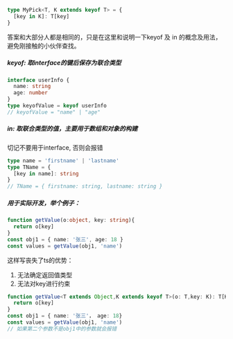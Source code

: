 ```ts
type MyPick<T, K extends keyof T> = {
  [key in K]: T[key]
}
```

答案和大部分人都是相同的，只是在这里和说明一下keyof 及 in 的概念及用法，避免刚接触的小伙伴查找。

##### keyof: 取interface的键后保存为联合类型

```ts
interface userInfo {
  name: string
  age: number
}
type keyofValue = keyof userInfo
// keyofValue = "name" | "age"
```

##### in: 取联合类型的值，主要用于数组和对象的构建

切记不要用于interface, 否则会报错

```ts
type name = 'firstname' | 'lastname'
type TName = {
  [key in name]: string
}
// TName = { firstname: string, lastname: string }
```

##### 用于实际开发，举个例子：

```ts
function getValue(o:object, key: string){
  return o[key]
}
const obj1 = { name: '张三', age: 18 }
const values = getValue(obj1, 'name')
```

这样写丧失了ts的优势：

1. 无法确定返回值类型
2. 无法对key进行约束

``` ts
function getValue<T extends Object,K extends keyof T>(o: T,key: K): T[K] {
  return o[key]
}
const obj1 = { name: '张三'， age: 18}
const values = getValue(obj1, 'name')
// 如果第二个参数不是obj1中的参数就会报错
```